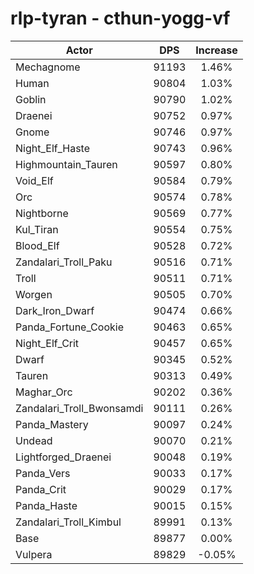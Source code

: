 # rlp-tyran - cthun-yogg-vf
| Actor | DPS | Increase |
|---|:---:|:---:|
|Mechagnome|91193|1.46%|
|Human|90804|1.03%|
|Goblin|90790|1.02%|
|Draenei|90752|0.97%|
|Gnome|90746|0.97%|
|Night_Elf_Haste|90743|0.96%|
|Highmountain_Tauren|90597|0.80%|
|Void_Elf|90584|0.79%|
|Orc|90574|0.78%|
|Nightborne|90569|0.77%|
|Kul_Tiran|90554|0.75%|
|Blood_Elf|90528|0.72%|
|Zandalari_Troll_Paku|90516|0.71%|
|Troll|90511|0.71%|
|Worgen|90505|0.70%|
|Dark_Iron_Dwarf|90474|0.66%|
|Panda_Fortune_Cookie|90463|0.65%|
|Night_Elf_Crit|90457|0.65%|
|Dwarf|90345|0.52%|
|Tauren|90313|0.49%|
|Maghar_Orc|90202|0.36%|
|Zandalari_Troll_Bwonsamdi|90111|0.26%|
|Panda_Mastery|90097|0.24%|
|Undead|90070|0.21%|
|Lightforged_Draenei|90048|0.19%|
|Panda_Vers|90033|0.17%|
|Panda_Crit|90029|0.17%|
|Panda_Haste|90015|0.15%|
|Zandalari_Troll_Kimbul|89991|0.13%|
|Base|89877|0.00%|
|Vulpera|89829|-0.05%|
